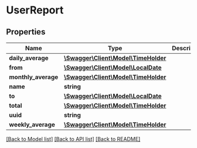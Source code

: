 # UserReport

## Properties
Name | Type | Description | Notes
------------ | ------------- | ------------- | -------------
**daily_average** | [**\Swagger\Client\Model\TimeHolder**](TimeHolder.md) |  | [optional] 
**from** | [**\Swagger\Client\Model\LocalDate**](LocalDate.md) |  | [optional] 
**monthly_average** | [**\Swagger\Client\Model\TimeHolder**](TimeHolder.md) |  | [optional] 
**name** | **string** |  | [optional] 
**to** | [**\Swagger\Client\Model\LocalDate**](LocalDate.md) |  | [optional] 
**total** | [**\Swagger\Client\Model\TimeHolder**](TimeHolder.md) |  | [optional] 
**uuid** | **string** |  | [optional] 
**weekly_average** | [**\Swagger\Client\Model\TimeHolder**](TimeHolder.md) |  | [optional] 

[[Back to Model list]](../README.md#documentation-for-models) [[Back to API list]](../README.md#documentation-for-api-endpoints) [[Back to README]](../README.md)


